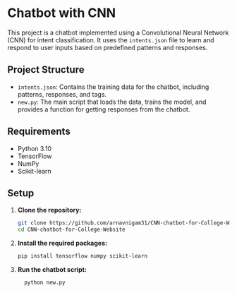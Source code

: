 # Chatbot with CNN

This project is a chatbot implemented using a Convolutional Neural Network (CNN) for intent classification. It uses the `intents.json` file to learn and respond to user inputs based on predefined patterns and responses.

## Project Structure

- `intents.json`: Contains the training data for the chatbot, including patterns, responses, and tags.
- `new.py`: The main script that loads the data, trains the model, and provides a function for getting responses from the chatbot.

## Requirements

- Python 3.10
- TensorFlow
- NumPy
- Scikit-learn

## Setup

1. **Clone the repository:**
   ```bash
   git clone https://github.com/arnavnigam31/CNN-chatbot-for-College-Website
   cd CNN-chatbot-for-College-Website
2. **Install the required packages:**
   ```bash
   pip install tensorflow numpy scikit-learn

3. **Run the chatbot script:**
   ```bash
     python new.py
   
   
